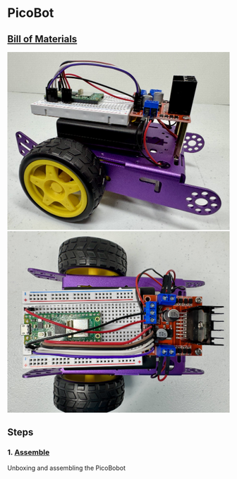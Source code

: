 # PicoBot


## [Bill of Materials](BillofMaterials.md)

<img src="https://github.com/stemoutreach/PicoBot/blob/main/zzimages/PicoBot21.jpg" width="600" > 

<img src="https://github.com/stemoutreach/PicoBot/blob/main/zzimages/PicoBot25.jpg" width="600" > 

## Steps

### 1. [Assemble](Assemble/README.md) 
Unboxing and assembling the PicoBobot

